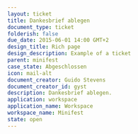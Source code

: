 ```yaml
---
layout: ticket
title: Dankesbrief ablegen
document_type: ticket
folderish: false
due_date: 2015-06-01 14:00 GMT+2
design_title: Rich page
design_description: Example of a ticket
parent: minifest
case_state: Abgeschlossen
icon: mail-alt
document_creator: Guido Stevens
document_creator_id: gyst
description: Dankesbrief ablegen.
application: workspace
application_name: Workspace
workspace_name: Minifest
state: open
---
```

